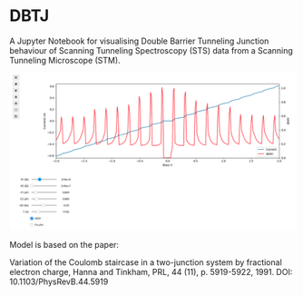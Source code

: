 # DBTJ
A Jupyter Notebook for visualising Double Barrier Tunneling Junction behaviour of Scanning Tunneling Spectroscopy (STS) data from a Scanning Tunneling Microscope (STM).

![example use](example.png)

Model is based on the paper:

Variation of the Coulomb staircase in a two-junction system by fractional electron charge, Hanna and Tinkham, PRL, 44 (11), p. 5919-5922, 1991.
DOI: 10.1103/PhysRevB.44.5919
